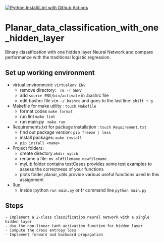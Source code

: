 [![Python Install/Lint with Github Actions](https://github.com/sktan888/Planar_data_classification_with_one_hidden_layer/actions/workflows/main.yml/badge.svg)](https://github.com/sktan888/Planar_data_classification_with_one_hidden_layer/actions/workflows/main.yml)

# Planar_data_classification_with_one_hidden_layer
Binary classification with one hidden layer Neural Network and compare performance with the traditional logistic regression.

## Set up working environment
* virtual environment: ```virtualenv ENV```
    - remove directory: ``` rm -r hENV```
    - add ```source ENV/bin/activate``` in .bashrc file
    - edit bashrc file ```vim ~/.bashrc``` and goes to the last line: ```shift + g``` 
* Makefile for make utility : ``` touch Makefile ```
    - format codes ``` make format ```
    - run lint ``` make lint ```
    - run main.py ``` make run```
* Requirements.txt for package installation : ``` touch Requirement.txt ```
    - find out package version: ```pip freeze | less```
    - install packages: ``` make install ```
    - ``` pip install <name> ```
* Project folders:
   - create directory ``` mkdir myLib ```
   - rename a file: ```mv oldfilename newfilename```
   - myLib folder contains testCases provides some test examples to assess the correctness of your functions
   - plots folder planar_utils provide various useful functions used in this assignment
* Run
  - inside ipython ```run main.py``` or fr command line ```python main.py```

## Steps
    - Implement a 2-class classification neural network with a single hidden layer
    - Use the non-linear tanh activation function for hidden layer
    - Compute the cross entropy loss
    - Implement forward and backward propagation


